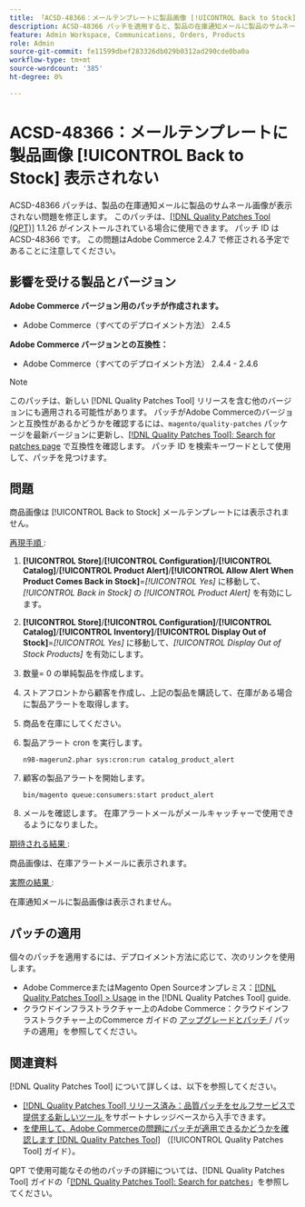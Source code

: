 ```yaml
---
title: 「ACSD-48366：メールテンプレートに製品画像 [!UICONTROL Back to Stock] 表示されない」
description: ACSD-48366 パッチを適用すると、製品の在庫通知メールに製品のサムネール画像が表示されないAdobe Commerceの問題を修正できます。
feature: Admin Workspace, Communications, Orders, Products
role: Admin
source-git-commit: fe11599dbef283326db029b0312ad290cde0ba0a
workflow-type: tm+mt
source-wordcount: '385'
ht-degree: 0%

---
```


# ACSD-48366：メールテンプレートに製品画像 [!UICONTROL Back to Stock] 表示されない

ACSD-48366 パッチは、製品の在庫通知メールに製品のサムネール画像が表示されない問題を修正します。 このパッチは、[[!DNL Quality Patches Tool (QPT)]](https://experienceleague.adobe.com/en/docs/commerce-knowledge-base/kb/announcements/commerce-announcements/magento-quality-patches-released-new-tool-to-self-serve-quality-patches) 1.1.26 がインストールされている場合に使用できます。 パッチ ID は ACSD-48366 です。 この問題はAdobe Commerce 2.4.7 で修正される予定であることに注意してください。

## 影響を受ける製品とバージョン

**Adobe Commerce バージョン用のパッチが作成されます。**

* Adobe Commerce（すべてのデプロイメント方法） 2.4.5

**Adobe Commerce バージョンとの互換性：**

* Adobe Commerce（すべてのデプロイメント方法） 2.4.4 - 2.4.6

>[!NOTE]
>
>このパッチは、新しい [!DNL Quality Patches Tool] リリースを含む他のバージョンにも適用される可能性があります。 パッチがAdobe Commerceのバージョンと互換性があるかどうかを確認するには、`magento/quality-patches` パッケージを最新バージョンに更新し、[[!DNL Quality Patches Tool]: Search for patches page](https://experienceleague.adobe.com/tools/commerce-quality-patches/index.html) で互換性を確認します。 パッチ ID を検索キーワードとして使用して、パッチを見つけます。

## 問題

商品画像は [!UICONTROL Back to Stock] メールテンプレートには表示されません。

<u> 再現手順 </u>:

1. **[!UICONTROL Store]**/**[!UICONTROL Configuration]**/**[!UICONTROL Catalog]**/**[!UICONTROL Product Alert]**/**[!UICONTROL Allow Alert When Product Comes Back in Stock]**=*[!UICONTROL Yes]* に移動して、*[!UICONTROL Back in Stock]* の *[!UICONTROL Product Alert]* を有効にします。
1. **[!UICONTROL Store]**/**[!UICONTROL Configuration]**/**[!UICONTROL Catalog]**/**[!UICONTROL Inventory]**/**[!UICONTROL Display Out of Stock]**=*[!UICONTROL Yes]* に移動して、*[!UICONTROL Display Out of Stock Products]* を有効にします。
1. 数量= 0 の単純製品を作成します。
1. ストアフロントから顧客を作成し、上記の製品を購読して、在庫がある場合に製品アラートを取得します。
1. 商品を在庫にしてください。
1. 製品アラート cron を実行します。

   ```
   n98-magerun2.phar sys:cron:run catalog_product_alert
   ```

1. 顧客の製品アラートを開始します。

   ```
   bin/magento queue:consumers:start product_alert
   ```

1. メールを確認します。 在庫アラートメールがメールキャッチャーで使用できるようになりました。

<u> 期待される結果 </u>:

商品画像は、在庫アラートメールに表示されます。

<u> 実際の結果 </u>:

在庫通知メールに製品画像は表示されません。

## パッチの適用

個々のパッチを適用するには、デプロイメント方法に応じて、次のリンクを使用します。

* Adobe CommerceまたはMagento Open Sourceオンプレミス：[[!DNL Quality Patches Tool] > Usage](/help/tools/quality-patches-tool/usage.md) in the [!DNL Quality Patches Tool] guide.
* クラウドインフラストラクチャー上のAdobe Commerce：クラウドインフラストラクチャー上のCommerce ガイドの [ アップグレードとパッチ ](https://experienceleague.adobe.com/docs/commerce-cloud-service/user-guide/develop/upgrade/apply-patches.html)/ パッチの適用」を参照してください。

## 関連資料

[!DNL Quality Patches Tool] について詳しくは、以下を参照してください。

* [[!DNL Quality Patches Tool]  リリース済み：品質パッチをセルフサービスで提供する新しいツール ](https://experienceleague.adobe.com/en/docs/commerce-knowledge-base/kb/announcements/commerce-announcements/magento-quality-patches-released-new-tool-to-self-serve-quality-patches) をサポートナレッジベースから入手できます。
* [ を使用して、Adobe Commerceの問題にパッチが適用できるかどうかを確認します  [!DNL Quality Patches Tool]](/help/tools/quality-patches-tool/patches-available-in-qpt/check-patch-for-magento-issue-with-magento-quality-patches.md) （[!UICONTROL Quality Patches Tool] ガイド）。


QPT で使用可能なその他のパッチの詳細については、[!DNL Quality Patches Tool] ガイドの「[[!DNL Quality Patches Tool]: Search for patches](https://experienceleague.adobe.com/tools/commerce-quality-patches/index.html)」を参照してください。
